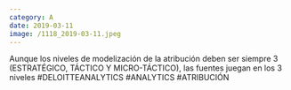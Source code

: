 ```yaml
--- 
category: A 
date: 2019-03-11 
image: /1118_2019-03-11.jpeg 
--- 
```


Aunque los niveles de modelización de la atribución deben ser siempre 3 (ESTRATÉGICO, TÁCTICO Y MICRO-TÁCTICO), las fuentes juegan en los 3 niveles #DELOITTEANALYTICS #ANALYTICS #ATRIBUCIÓN